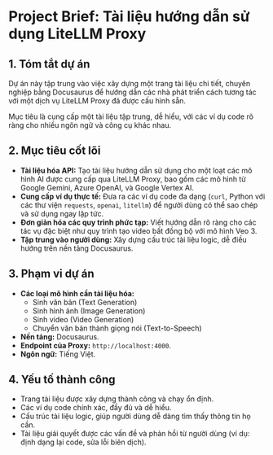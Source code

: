 # Project Brief: Tài liệu hướng dẫn sử dụng LiteLLM Proxy

## 1. Tóm tắt dự án

Dự án này tập trung vào việc xây dựng một trang tài liệu chi tiết, chuyên nghiệp bằng Docusaurus để hướng dẫn các nhà phát triển cách tương tác với một dịch vụ LiteLLM Proxy đã được cấu hình sẵn.

Mục tiêu là cung cấp một tài liệu tập trung, dễ hiểu, với các ví dụ code rõ ràng cho nhiều ngôn ngữ và công cụ khác nhau.

## 2. Mục tiêu cốt lõi

- **Tài liệu hóa API:** Tạo tài liệu hướng dẫn sử dụng cho một loạt các mô hình AI được cung cấp qua LiteLLM Proxy, bao gồm các mô hình từ Google Gemini, Azure OpenAI, và Google Vertex AI.
- **Cung cấp ví dụ thực tế:** Đưa ra các ví dụ code đa dạng (`curl`, Python với các thư viện `requests`, `openai`, `litellm`) để người dùng có thể sao chép và sử dụng ngay lập tức.
- **Đơn giản hóa các quy trình phức tạp:** Viết hướng dẫn rõ ràng cho các tác vụ đặc biệt như quy trình tạo video bất đồng bộ với mô hình Veo 3.
- **Tập trung vào người dùng:** Xây dựng cấu trúc tài liệu logic, dễ điều hướng trên nền tảng Docusaurus.

## 3. Phạm vi dự án

- **Các loại mô hình cần tài liệu hóa:**
    - Sinh văn bản (Text Generation)
    - Sinh hình ảnh (Image Generation)
    - Sinh video (Video Generation)
    - Chuyển văn bản thành giọng nói (Text-to-Speech)
- **Nền tảng:** Docusaurus.
- **Endpoint của Proxy:** `http://localhost:4000`.
- **Ngôn ngữ:** Tiếng Việt.

## 4. Yếu tố thành công

- Trang tài liệu được xây dựng thành công và chạy ổn định.
- Các ví dụ code chính xác, đầy đủ và dễ hiểu.
- Cấu trúc tài liệu logic, giúp người dùng dễ dàng tìm thấy thông tin họ cần.
- Tài liệu giải quyết được các vấn đề và phản hồi từ người dùng (ví dụ: định dạng lại code, sửa lỗi biên dịch).
